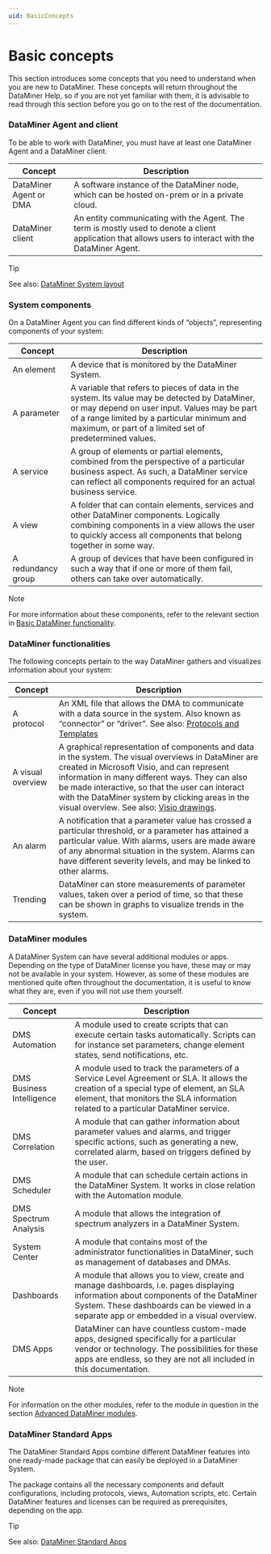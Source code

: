 ```yaml
---
uid: BasicConcepts
---
```


# Basic concepts

This section introduces some concepts that you need to understand when you are new to DataMiner. These concepts will return throughout the DataMiner Help, so if you are not yet familiar with them, it is advisable to read through this section before you go on to the rest of the documentation.

### DataMiner Agent and client

To be able to work with DataMiner, you must have at least one DataMiner Agent and a DataMiner client.

| Concept                | Description                                                                                                                                            |
|------------------------|--------------------------------------------------------------------------------------------------------------------------------------------------------|
| DataMiner Agent or DMA | A software instance of the DataMiner node, which can be hosted on-prem or in a private cloud.                                                                                                    |
| DataMiner client       | An entity communicating with the Agent. The term is mostly used to denote a client application that allows users to interact with the DataMiner Agent. |

> [!TIP]
> See also:
> [DataMiner System layout](xref:GeneralLayout#dataminer-system-layout)

### System components

On a DataMiner Agent you can find different kinds of “objects”, representing components of your system:

| Concept            | Description                                                                                                                                                                                                                                               |
|--------------------|-----------------------------------------------------------------------------------------------------------------------------------------------------------------------------------------------------------------------------------------------------------|
| An element         | A device that is monitored by the DataMiner System.                                                                                                                                                                                                       |
| A parameter        | A variable that refers to pieces of data in the system. Its value may be detected by DataMiner, or may depend on user input. Values may be part of a range limited by a particular minimum and maximum, or part of a limited set of predetermined values. |
| A service          | A group of elements or partial elements, combined from the perspective of a particular business aspect. As such, a DataMiner service can reflect all components required for an actual business service.                                                  |
| A view             | A folder that can contain elements, services and other DataMiner components. Logically combining components in a view allows the user to quickly access all components that belong together in some way.                                                  |
| A redundancy group | A group of devices that have been configured in such a way that if one or more of them fail, others can take over automatically.                                                                                                                          |

> [!NOTE]
> For more information about these components, refer to the relevant section in [Basic DataMiner functionality](xref:Part2BasicFunctionalities#basic-dataminer-functionality).

### DataMiner functionalities

The following concepts pertain to the way DataMiner gathers and visualizes information about your system:

| Concept           | Description                                                                                                                                                                                                                                                                                                                                                                                           |
|-------------------|-------------------------------------------------------------------------------------------------------------------------------------------------------------------------------------------------------------------------------------------------------------------------------------------------------------------------------------------------------------------------------------------------------|
| A protocol        | An XML file that allows the DMA to communicate with a data source in the system. Also known as “connector” or “driver”. See also: [Protocols and Templates](xref:protocols#protocols-and-templates)                                                                                          |
| A visual overview | A graphical representation of components and data in the system. The visual overviews in DataMiner are created in Microsoft Visio, and can represent information in many different ways. They can also be made interactive, so that the user can interact with the DataMiner system by clicking areas in the visual overview. See also: [Visio drawings](xref:visio#visio-drawings). |
| An alarm          | A notification that a parameter value has crossed a particular threshold, or a parameter has attained a particular value. With alarms, users are made aware of any abnormal situation in the system. Alarms can have different severity levels, and may be linked to other alarms.                                                                                                                    |
| Trending          | DataMiner can store measurements of parameter values, taken over a period of time, so that these can be shown in graphs to visualize trends in the system.                                                                                                                                                                                                                                            |

### DataMiner modules

A DataMiner System can have several additional modules or apps. Depending on the type of DataMiner license you have, these may or may not be available in your system. However, as some of these modules are mentioned quite often throughout the documentation, it is useful to know what they are, even if you will not use them yourself.

| Concept                   | Description                                                                                                                                                                                                                    |
|---------------------------|--------------------------------------------------------------------------------------------------------------------------------------------------------------------------------------------------------------------------------|
| DMS Automation            | A module used to create scripts that can execute certain tasks automatically. Scripts can for instance set parameters, change element states, send notifications, etc.                                                         |
| DMS Business Intelligence | A module used to track the parameters of a Service Level Agreement or SLA. It allows the creation of a special type of element, an SLA element, that monitors the SLA information related to a particular DataMiner service.   |
| DMS Correlation           | A module that can gather information about parameter values and alarms, and trigger specific actions, such as generating a new, correlated alarm, based on triggers defined by the user.                                       |
| DMS Scheduler             | A module that can schedule certain actions in the DataMiner System. It works in close relation with the Automation module.                                                                                                     |
| DMS Spectrum Analysis     | A module that allows the integration of spectrum analyzers in a DataMiner System.                                                                                                                                              |
| System Center             | A module that contains most of the administrator functionalities in DataMiner, such as management of databases and DMAs.                                                                                                       |
| Dashboards                | A module that allows you to view, create and manage dashboards, i.e. pages displaying information about components of the DataMiner System. These dashboards can be viewed in a separate app or embedded in a visual overview. |
| DMS Apps                  | DataMiner can have countless custom-made apps, designed specifically for a particular vendor or technology. The possibilities for these apps are endless, so they are not all included in this documentation.                  |

> [!NOTE]
> For information on the other modules, refer to the module in question in the section [Advanced DataMiner modules](xref:Part4AdvancedModules#advanced-dataminer-modules).

### DataMiner Standard Apps

The DataMiner Standard Apps combine different DataMiner features into one ready-made package that can easily be deployed in a DataMiner System.

The package contains all the necessary components and default configurations, including protocols, views, Automation scripts, etc. Certain DataMiner features and licenses can be required as prerequisites, depending on the app.

> [!TIP]
> See also:
> [DataMiner Standard Apps](xref:Part5StandardApps#dataminer-standard-apps)
